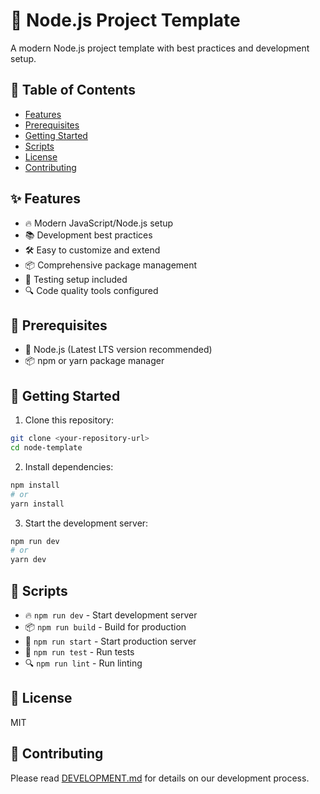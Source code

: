 # 🚀 Node.js Project Template

A modern Node.js project template with best practices and development setup.

## 📑 Table of Contents
- [Features](#features)
- [Prerequisites](#prerequisites)
- [Getting Started](#getting-started)
- [Scripts](#scripts)
- [License](#license)
- [Contributing](#contributing)

## ✨ Features

- 🔥 Modern JavaScript/Node.js setup
- 📚 Development best practices
- 🛠️ Easy to customize and extend
- 📦 Comprehensive package management
- 🧪 Testing setup included
- 🔍 Code quality tools configured

## 🔧 Prerequisites

- 📌 Node.js (Latest LTS version recommended)
- 📦 npm or yarn package manager

## 🚀 Getting Started

1. Clone this repository:
```bash
git clone <your-repository-url>
cd node-template
```

2. Install dependencies:
```bash
npm install
# or
yarn install
```

3. Start the development server:
```bash
npm run dev
# or
yarn dev
```

## 📜 Scripts

- 🔥 `npm run dev` - Start development server
- 📦 `npm run build` - Build for production
- 🚀 `npm run start` - Start production server
- 🧪 `npm run test` - Run tests
- 🔍 `npm run lint` - Run linting

## 📄 License

MIT

## 👥 Contributing

Please read [DEVELOPMENT.md](DEVELOPMENT.md) for details on our development process.
